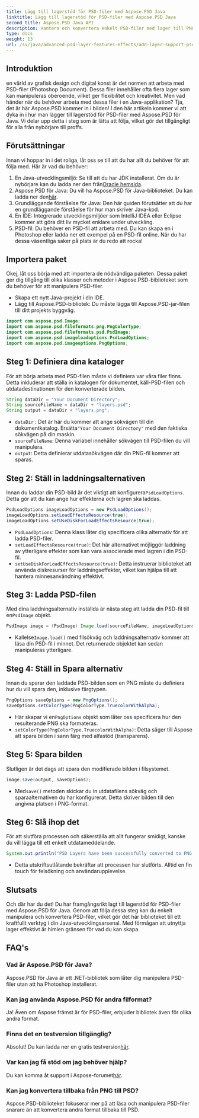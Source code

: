 ```yaml
---
title: Lägg till lagerstöd för PSD-filer med Aspose.PSD Java
linktitle: Lägg till lagerstöd för PSD-filer med Aspose.PSD Java
second_title: Aspose.PSD Java API
description: Hantera och konvertera enkelt PSD-filer med lager till PNG-format med Aspose.PSD för Java! Perfekt för utvecklare som behöver grafikmanipulation.
type: docs
weight: 13
url: /sv/java/advanced-psd-layer-features-effects/add-layer-support-psd-files/
---
```

## Introduktion
en värld av grafisk design och digital konst är det normen att arbeta med PSD-filer (Photoshop Document). Dessa filer innehåller ofta flera lager som kan manipuleras oberoende, vilket ger flexibilitet och kreativitet. Men vad händer när du behöver arbeta med dessa filer i en Java-applikation? Tja, det är här Aspose.PSD kommer in i bilden! I den här artikeln kommer vi att dyka in i hur man lägger till lagerstöd för PSD-filer med Aspose.PSD för Java. Vi delar upp detta i steg som är lätta att följa, vilket gör det tillgängligt för alla från nybörjare till proffs.
## Förutsättningar
Innan vi hoppar in i det roliga, låt oss se till att du har allt du behöver för att följa med. Här är vad du behöver:
1.  En Java-utvecklingsmiljö: Se till att du har JDK installerat. Om du är nybörjare kan du ladda ner den från[Oracle hemsida](https://www.oracle.com/java/technologies/javase-jdk11-downloads.html).
2.  Aspose.PSD för Java: Du vill ha Aspose.PSD för Java-biblioteket. Du kan ladda ner den[här](https://releases.aspose.com/psd/java/).
3. Grundläggande förståelse för Java: Den här guiden förutsätter att du har en grundläggande förståelse för hur man skriver Java-kod.
4. En IDE: Integrerade utvecklingsmiljöer som IntelliJ IDEA eller Eclipse kommer att göra ditt liv mycket enklare under utveckling.
5. PSD-fil: Du behöver en PSD-fil att arbeta med. Du kan skapa en i Photoshop eller ladda ner ett exempel på en PSD-fil online.
När du har dessa väsentliga saker på plats är du redo att rocka!
## Importera paket
Okej, låt oss börja med att importera de nödvändiga paketen. Dessa paket ger dig tillgång till olika klasser och metoder i Aspose.PSD-biblioteket som du behöver för att manipulera PSD-filer.

- Skapa ett nytt Java-projekt i din IDE.
- Lägg till Aspose.PSD-bibliotek: Du måste lägga till Aspose.PSD-jar-filen till ditt projekts byggväg.
```java
import com.aspose.psd.Image;
import com.aspose.psd.fileformats.png.PngColorType;
import com.aspose.psd.fileformats.psd.PsdImage;
import com.aspose.psd.imageloadoptions.PsdLoadOptions;
import com.aspose.psd.imageoptions.PngOptions;
```
## Steg 1: Definiera dina kataloger
För att börja arbeta med PSD-filen måste vi definiera var våra filer finns. Detta inkluderar att ställa in katalogen för dokumentet, käll-PSD-filen och utdatadestinationen för den konverterade bilden.

```java
String dataDir = "Your Document Directory";
String sourceFileName = dataDir + "layers.psd";
String output = dataDir + "layers.png";
```

- `dataDir` : Det är här du kommer att ange sökvägen till din dokumentkatalog. Ersätta`"Your Document Directory"` med den faktiska sökvägen på din maskin.
- `sourceFileName`: Denna variabel innehåller sökvägen till PSD-filen du vill manipulera.
- `output`: Detta definierar utdatasökvägen där din PNG-fil kommer att sparas.
## Steg 2: Ställ in laddningsalternativen
 Innan du laddar din PSD-bild är det viktigt att konfigurera`PsdLoadOptions`. Detta gör att du kan ange hur effekterna och lagren ska laddas.

```java
PsdLoadOptions imageLoadOptions = new PsdLoadOptions();
imageLoadOptions.setLoadEffectsResource(true);
imageLoadOptions.setUseDiskForLoadEffectsResource(true);
```

- `PsdLoadOptions`: Denna klass låter dig specificera olika alternativ för att ladda PSD-filer.
- `setLoadEffectsResource(true)`: Det här alternativet möjliggör laddning av ytterligare effekter som kan vara associerade med lagren i din PSD-fil.
- `setUseDiskForLoadEffectsResource(true)`: Detta instruerar biblioteket att använda diskresurser för laddningseffekter, vilket kan hjälpa till att hantera minnesanvändning effektivt.
## Steg 3: Ladda PSD-filen
 Med dina laddningsalternativ inställda är nästa steg att ladda din PSD-fil till en`PsdImage` objekt.

```java
PsdImage image = (PsdImage) Image.load(sourceFileName, imageLoadOptions);
```

-  Kallelse`Image.load()` med filsökväg och laddningsalternativ kommer att läsa din PSD-fil i minnet. Det returnerade objektet kan sedan manipuleras ytterligare.
## Steg 4: Ställ in Spara alternativ
Innan du sparar den laddade PSD-bilden som en PNG måste du definiera hur du vill spara den, inklusive färgtypen.

```java
PngOptions saveOptions = new PngOptions();
saveOptions.setColorType(PngColorType.TruecolorWithAlpha);
```

-  Här skapar vi en`PngOptions` objekt som låter oss specificera hur den resulterande PNG ska formateras.
- `setColorType(PngColorType.TruecolorWithAlpha)`: Detta säger till Aspose att spara bilden i sann färg med alfastöd (transparens).
## Steg 5: Spara bilden
Slutligen är det dags att spara den modifierade bilden i filsystemet.

```java
image.save(output, saveOptions);
```

-  Med`save()` metoden skickar du in utdatafilens sökväg och sparaalternativen du har konfigurerat. Detta skriver bilden till den angivna platsen i PNG-format.
## Steg 6: Slå ihop det
För att slutföra processen och säkerställa att allt fungerar smidigt, kanske du vill lägga till ett enkelt utdatameddelande.

```java
System.out.println("PSD Layers have been successfully converted to PNG!");
```

- Detta utskriftsutlåtande bekräftar att processen har slutförts. Alltid en fin touch för felsökning och användarupplevelse.
## Slutsats
Och där har du det! Du har framgångsrikt lagt till lagerstöd för PSD-filer med Aspose.PSD för Java. Genom att följa dessa steg kan du enkelt manipulera och konvertera PSD-filer, vilket gör det här biblioteket till ett kraftfullt verktyg i din Java-utvecklingsarsenal.
Med förmågan att utnyttja lager effektivt är himlen gränsen för vad du kan skapa.
## FAQ's
### Vad är Aspose.PSD för Java?
Aspose.PSD för Java är ett .NET-bibliotek som låter dig manipulera PSD-filer utan att ha Photoshop installerat.
### Kan jag använda Aspose.PSD för andra filformat?
Ja! Även om Aspose främst är för PSD-filer, erbjuder bibliotek även för olika andra format.
### Finns det en testversion tillgänglig?
 Absolut! Du kan ladda ner en gratis testversion[här](https://releases.aspose.com/).
### Var kan jag få stöd om jag behöver hjälp?
 Du kan komma åt support i Aspose-forumet[här](https://forum.aspose.com/c/psd/34).
### Kan jag konvertera tillbaka från PNG till PSD?
Aspose.PSD-biblioteket fokuserar mer på att läsa och manipulera PSD-filer snarare än att konvertera andra format tillbaka till PSD.